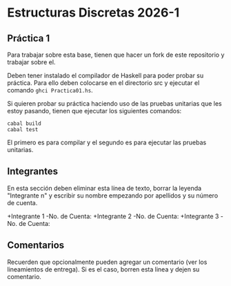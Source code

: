 # Estructuras Discretas 2026-1

## Práctica 1

Para trabajar sobre esta base, tienen que hacer un fork de este repositorio y trabajar sobre el.

Deben tener instalado el compilador de Haskell para poder probar su práctica. Para ello deben colocarse en el directorio src y ejecutar el comando `ghci Practica01.hs`.

Si quieren probar su práctica haciendo uso de las pruebas unitarias que les estoy pasando, tienen que ejecutar los siguientes comandos:
```
cabal build
cabal test
```

El primero es para compilar y el segundo es para ejecutar las pruebas unitarias.

## Integrantes

En esta sección deben eliminar esta línea de texto, borrar la leyenda "Integrante n" y escribir su nombre empezando por apellidos y su número de cuenta.

+Integrante 1
    -No. de Cuenta: 
+Integrante 2
    -No. de Cuenta: 
+Integrante 3
    -No. de Cuenta: 

## Comentarios

Recuerden que opcionalmente pueden agregar un comentario (ver los lineamientos de entrega). Si es el caso, borren esta linea y dejen su comentario.